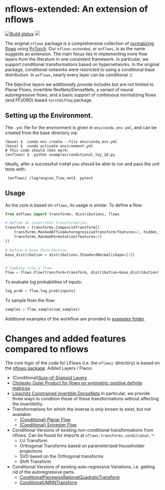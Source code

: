 # nflows-extended: An extension of nflows

<a href="https://github.com/FabricioArendTorres/enflows/actions/workflows/build_lint_test.yml"><img src="https://github.com/FabricioArendTorres/enflows/actions/workflows/build_lint_test.yml/badge.svg" alt="Build status"></a>
<a href="https://codecov.io/gh/FabricioArendTorres/enflows" >
<img src="https://codecov.io/gh/FabricioArendTorres/enflows/graph/badge.svg?token=UPQ2ZNQ6G4"/>
</a>

The original `nflows` package is a comprehensive collection of [normalizing flows](https://arxiv.org/abs/1912.02762) using [PyTorch](https://pytorch.org).
Our `nflows-extended`, or `enflows`, is as the name suggests an extension. 
The main focus lies in implementing more flow layers from the literature in one consistent framework.
In particular, we support conditional transformations based on hypernetworks.
In the original package, conditional networks were restricted to using a conditional base distribution. In `enflows`, nearly every layer can be conditional :).

The bijective layers we additionally provide includes but are not limited to Planar Flows, invertible ResNets/DenseNets, a variant of neural autoregressive flows, and a basic support of continuous normalizing flows (and FFJORD) based `torchdiffeq` package.


## Setting up the Environment.
The `.yml` file for the environment is given in `env/conda_env.yml`, and can be created from the base directory via:

```
(base) $  conda env create --file env/conda_env.yml
(base) $  conda activate environment.yml
# This code should then work:
(enflows) $  python examples/conditional_toy_2d.py
```

Ideally, after a successfull install you should  be able to run and pass the unit tests with:

` 
(enflows) /lagrangian_flow_net$  pytest
`

## Usage

As the core is based on `nflows`, its usage is similar. To define a flow:

```python
from enflows import transforms, distributions, flows

# Define an invertible transformation.
transform = transforms.CompositeTransform([
    transforms.MaskedAffineAutoregressiveTransform(features=2, hidden_features=4),
    transforms.RandomPermutation(features=2)
])

# Define a base distribution.
base_distribution = distributions.StandardNormal(shape=[2])


# Combine into a flow.
flow = flows.Flow(transform=transform, distribution=base_distribution)
```

To evaluate log probabilities of inputs:
```python
log_prob = flow.log_prob(inputs)
```

To sample from the flow:
```python
samples = flow.sample(num_samples)
```

Additional examples of the workflow are provided in [examples folder](examples/).
# Changes and added features compared to nflows

The core logic of the code for LFlows (i.e. the `nflows/` directory) is based on the [nflows package](https://github.com/bayesiains/nflows).
Added Layers / Flwos:

- (Conditional)[Sum-of-Sigmoid Layers](https://arxiv.org/abs/2306.07255)
- [Cholesky Outer Product for flows on symmetric positive definite matrices](https://arxiv.org/abs/2306.07255)
- [Lipschitz Constrained invertible DenseNets](https://arxiv.org/abs/2010.02125)
  In particular, we provide three ways to condition these of these transformations without affecting the invertibility.
- Transformations for which the inverse is only known to exist, but not available: 
  - [(Conditional) Planar Flow](https://arxiv.org/abs/1912.02762) 
  - [(Conditional) Sylvester Flow](https://arxiv.org/abs/1803.05649)
- Conditional Versions of existing non-conditional transformations from nflows. Can be found for imports at `nflows.transforms.conditional.*`:
    - LU Transform
    - Orthogonal Transforms based on parameterized Householder projections
    - SVD based on the Orthogonal transforms
    - Shift Transform
- Conditional Versions of existing auto-regressive Variations, i.e. getting rid of the autoregressive parts.
    - [ConditionalPiecewiseRationalQuadraticTransform](https://proceedings.neurips.cc/paper/2019/hash/7ac71d433f282034e088473244df8c02-Abstract.html)
    - [ConditionalUMNNTransform](https://arxiv.org/abs/1908.05164)
